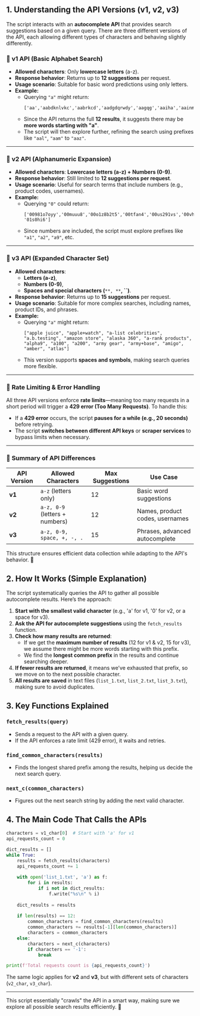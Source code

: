 ## 1. Understanding the API Versions (v1, v2, v3)

The script interacts with an **autocomplete API** that provides search suggestions based on a given query. There are three different versions of the API, each allowing different types of characters and behaving slightly differently.

### 🔹 **v1 API (Basic Alphabet Search)**

- **Allowed characters**: Only **lowercase letters** (a-z).
- **Response behavior**: Returns up to **12 suggestions** per request.
- **Usage scenario**: Suitable for basic word predictions using only letters.
- **Example:**
  - Querying `"a"` might return:
    ```
    ['aa','aabdknlvkc','aabrkcd','aadgdqrwdy','aagqg','aaiha','aainmxg','aajfebume','aajwv','aakfubvxv']
    ```
  - Since the API returns the full **12 results**, it suggests there may be **more words starting with "a"**.
  - The script will then explore further, refining the search using prefixes like `"aal"`, `"aam"` to `"aaz"`.

---

### 🔹 **v2 API (Alphanumeric Expansion)**

- **Allowed characters**: **Lowercase letters (a-z) + Numbers (0-9)**.
- **Response behavior**: Still limited to **12 suggestions per request**.
- **Usage scenario**: Useful for search terms that include numbers (e.g., product codes, usernames).
- **Example:**
  - Querying `"0"` could return:
    ```
    ['00981o7oyy','00muuu8','00o1z8b2t5','00tfan4','00us291vs','00vhuwj9','01','010uj5','013a6','01485vptaz','01iq', '01s0hi6']
    ```
  - Since numbers are included, the script must explore prefixes like `"a1"`, `"a2"`, `"a9"`, etc.

---

### 🔹 **v3 API (Expanded Character Set)**

- **Allowed characters**:
  - **Letters (a-z)**,
  - **Numbers (0-9)**,
  - **Spaces and special characters (**``**, **``**, **``**)**.
- **Response behavior**: Returns up to **15 suggestions** per request.
- **Usage scenario**: Suitable for more complex searches, including names, product IDs, and phrases.
- **Example:**
  - Querying `"a"` might return:
    ```
    ["apple juice", "apple+watch", "a-list celebrities", "a.b.testing", "amazon store", "alaska 360", "a-rank products", "alpha9", "a100", "a200", "army gear", "army+base", "amigo", "amber", "atlas"]
    ```
  - This version supports **spaces and symbols**, making search queries more flexible.

---

### 🚦 **Rate Limiting & Error Handling**

All three API versions enforce **rate limits**—meaning too many requests in a short period will trigger a **429 error (Too Many Requests)**. To handle this:

- If a **429 error** occurs, the script **pauses for a while (e.g., 20 seconds)** before retrying.
- The script **switches between different API keys** or **scraper services** to bypass limits when necessary.

---

### 🏁 **Summary of API Differences**

| API Version | Allowed Characters             | Max Suggestions | Use Case                        |
| ----------- | ------------------------------ | --------------- | ------------------------------- |
| **v1**      | `a-z` (letters only)           | 12              | Basic word suggestions          |
| **v2**      | `a-z, 0-9` (letters + numbers) | 12              | Names, product codes, usernames |
| **v3**      | `a-z, 0-9, space, +, -, .`     | 15              | Phrases, advanced autocomplete  |

This structure ensures efficient data collection while adapting to the API's behavior. 🚀

## 2. How It Works (Simple Explanation)

The script systematically queries the API to gather all possible autocomplete results. Here’s the approach:

1. **Start with the smallest valid character** (e.g., 'a' for v1, '0' for v2, or a space for v3).
2. **Ask the API for autocomplete suggestions** using the `fetch_results` function.
3. **Check how many results are returned**:
   - If we get the **maximum number of results** (12 for v1 & v2, 15 for v3), we assume there might be more words starting with this prefix.
   - We find the **longest common prefix** in the results and continue searching deeper.
4. **If fewer results are returned**, it means we’ve exhausted that prefix, so we move on to the next possible character.
5. **All results are saved** in text files (`list_1.txt`, `list_2.txt`, `list_3.txt`), making sure to avoid duplicates.

## 3. Key Functions Explained

### `fetch_results(query)`

- Sends a request to the API with a given query.
- If the API enforces a rate limit (429 error), it waits and retries.

### `find_common_characters(results)`

- Finds the longest shared prefix among the results, helping us decide the next search query.

### `next_c(common_characters)`

- Figures out the next search string by adding the next valid character.

## 4. The Main Code That Calls the APIs

```python
characters = v1_char[0]  # Start with 'a' for v1
api_requests_count = 0

dict_results = []
while True:
    results = fetch_results(characters)
    api_requests_count += 1
    
    with open('list_1.txt', 'a') as f:
        for i in results:
            if i not in dict_results:
                f.write("%s\n" % i)
    
    dict_results = results
    
    if len(results) == 12:
        common_characters = find_common_characters(results)
        common_characters += results[-1][len(common_characters)]
        characters = common_characters
    else:
        characters = next_c(characters)
        if characters == '-1':
            break

print(f'Total requests count is {api_requests_count}')
```

The same logic applies for **v2** and **v3**, but with different sets of characters (`v2_char`, `v3_char`).

---

This script essentially "crawls" the API in a smart way, making sure we explore all possible search results efficiently. 🚀

